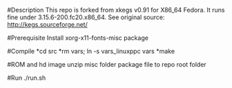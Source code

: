 #Description
This repo is forked from xkegs v0.91 for X86_64 Fedora. It runs fine under 3.15.6-200.fc20.x86_64. See original source: http://kegs.sourceforge.net/

#Prerequisite
   Install xorg-x11-fonts-misc package

#Compile
   *cd src
   *rm vars; ln -s vars_linuxppc vars
   *make

#ROM and hd image
   unzip misc folder package file to repo root folder

#Run
   ./run.sh
